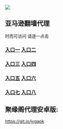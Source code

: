 ![](https://raw.githubusercontent.com/hao369/a/master/j.jpg)



## 亚马逊翻墙代理 

时而可访问 请逐一点击

### **[入口一]( https://1yv254yb.6636.cf/?mcluk)** **[入口二](https://qg1ad581gk.execute-api.ap-northeast-2.amazonaws.com/d)**

### **[入口三](https://s3-ap-southeast-2.amazonaws.com/dtw3/dtw.html)**  **[入口四](https://s3.ca-central-1.amazonaws.com/dtw4/dtw.html)**

### **[入口五](https://s3.amazonaws.com/dtw5/dtw.html)**  **[入口六](https://s3-us-west-2.amazonaws.com/dtw6/dtw.html)**


###  **[入口七](https://s3-us-west-1.amazonaws.com/dtw7/dtw.html)**  **[入口八](https://s3-ap-northeast-1.amazonaws.com/dtw0/dtw.html)**


##  聚缘阁代理安卓版:

https://git.io/jygapk